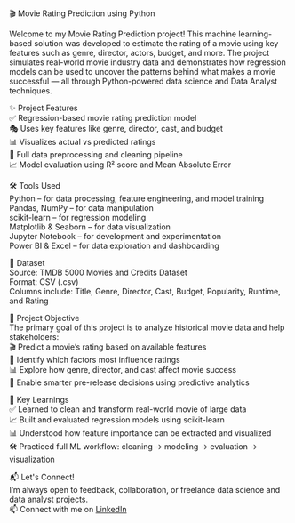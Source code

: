🎬 Movie Rating Prediction using Python

Welcome to my Movie Rating Prediction project! This machine learning-based solution was developed to estimate the rating of a movie using key features such as genre, director, actors, budget, and more. The project simulates real-world movie industry data and demonstrates how regression models can be used to uncover the patterns behind what makes a movie successful — all through Python-powered data science and Data Analyst techniques.

✨ Project Features  
✅ Regression-based movie rating prediction model  
🎭 Uses key features like genre, director, cast, and budget  
📊 Visualizes actual vs predicted ratings  
🧹 Full data preprocessing and cleaning pipeline  
📈 Model evaluation using R² score and Mean Absolute Error

🛠️ Tools Used  
Python – for data processing, feature engineering, and model training  
Pandas, NumPy – for data manipulation  
scikit-learn – for regression modeling  
Matplotlib & Seaborn – for data visualization  
Jupyter Notebook – for development and experimentation  
Power BI & Excel – for data exploration and dashboarding  

📁 Dataset  
Source: TMDB 5000 Movies and Credits Dataset  
Format: CSV (.csv)  
Columns include: Title, Genre, Director, Cast, Budget, Popularity, Runtime, and Rating  

🎯 Project Objective  
The primary goal of this project is to analyze historical movie data and help stakeholders:  
🎬 Predict a movie’s rating based on available features  
🎯 Identify which factors most influence ratings  
📊 Explore how genre, director, and cast affect movie success  
🚀 Enable smarter pre-release decisions using predictive analytics  

🧠 Key Learnings  
✅ Learned to clean and transform real-world movie of large data    
📈 Built and evaluated regression models using scikit-learn  
📊 Understood how feature importance can be extracted and visualized  
🛠️ Practiced full ML workflow: cleaning → modeling → evaluation → visualization

📬 Let's Connect!  
I’m always open to feedback, collaboration, or freelance data science and data analyst projects.  
📫 Connect with me on [LinkedIn](www.linkedin.com/in/rudrappakattimani)  
